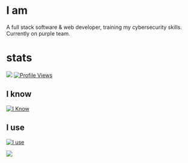 <h1>I am</h1>

A full stack software & web developer, training my cybersecurity skills. Currently on purple team.

<h1>stats</h1>

<img src="https://github-readme-stats.vercel.app/api/top-langs/?username=Kobley&show_icons=true&theme=dark&layout=compact" />
<a href="https://github.com/Kobley">
  <img src="https://komarev.com/ghpvc/?username=Kobley" alt="Profile Views">
</a>

<h2>I know</h2>

[![I Know](https://skillicons.dev/icons?i=html,css,js,java,py,golang,lua,c,cs,cpp,arduino,mysql,p5js,sqlite,latex)](https://skillicons.dev)

<h2>I use</h2>

[![I use](https://skillicons.dev/icons?i=bash,codepen,dotnet,visualstudio,vscode,eclipse,idea,gradle,electron,express,nextjs,nuxtjs,vue,nodejs,firebase,replit,supabase,postman,powershell,git,github,linux,neovim,unity)](https://skillicons.dev)

<p><img align="center" src="https://raw.githubusercontent.com/catppuccin/catppuccin/main/assets/footers/gray0_ctp_on_line.svg"/></p>
